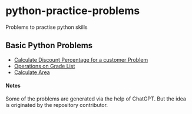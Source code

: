# python-practice-problems
 Problems to practise python skills

## Basic Python Problems

- [Calculate Discount Percentage for a customer Problem](./basic/percentage.md)
- [Operations on Grade List](./basic/grade_list.md)
- [Calculate Area](./basic/calcualate_area.md)

#### Notes

Some of the problems are generated via the help of ChatGPT. But the idea is originated by the repository contributor.